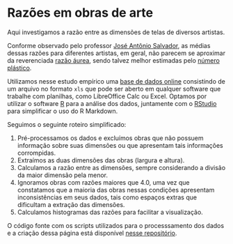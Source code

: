 # Razões em obras de arte

Aqui investigamos a razão entre as dimensões de telas de diversos artistas.

Conforme observado pelo professor [José Antônio Salvador](http://www.dm.ufscar.br/profs/salvador/),
as médias dessas razões para diferentes artistas, em geral, não parecem se aproximar da reverenciada
[razão áurea](http://www.wikiwand.com/en/Golden_ratio), sendo talvez melhor estimadas pelo
[número plástico](https://www.wikiwand.com/en/Plastic_number).

Utilizamos nesse estudo empírico uma [base de dados online](http://www.wga.hu/frames-e.html?/database/download/)
consistindo de um arquivo no formato `xls` que pode ser aberto em qualquer software
que trabalhe com planilhas, como LibreOffice Calc ou Excel. Optamos por utilizar
o software [R](https://www.r-project.org/) para a análise dos dados, juntamente
com o [RStudio](https://www.rstudio.com/) para simplificar o uso do R Markdown.

Seguimos o seguinte roteiro simplificado:

1. Pré-processamos os dados e excluímos obras que não possuem informação sobre suas dimensões ou que apresentam tais informações corrompidas.
2. Extraímos as duas dimensões das obras (largura e altura).
3. Calculamos a razão entre as dimensões, sempre considerando a divisão da maior dimensão pela menor.
4. Ignoramos obras com razões maiores que 4.0, uma vez que constatamos que a maioria das obras nessas condições apresentam inconsistências em seus dados, tais como espaços extras que dificultam a extração das dimensões.
5. Calculamos histogramas das razões para facilitar a visualização.

O código fonte com os scripts utilizados para o processsamento dos dados e a criação dessa página está disponível [nesse repositório](https://github.com/allanino/razoes-obras-de-arte).
